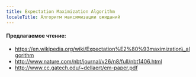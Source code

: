 ```yaml
---
title: Expectation Maximization Algorithm
localeTitle: Алгоритм максимизации ожиданий
---
```

#### Предлагаемое чтение:

*   https://en.wikipedia.org/wiki/Expectation%E2%80%93maximization\_algorithm
*   http://www.nature.com/nbt/journal/v26/n8/full/nbt1406.html
*   http://www.cc.gatech.edu/~dellaert/em-paper.pdf